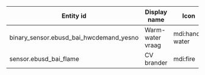 
| Entity id                             | Display name     | Icon           |
|---------------------------------------|------------------|----------------|
| binary_sensor.ebusd_bai_hwcdemand_yesno | Warm-water vraag | mdi:hand-water |
| sensor.ebusd_bai_flame                  | CV brander       | mdi:fire |

